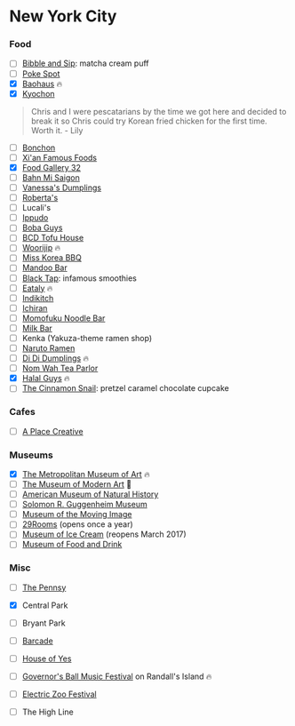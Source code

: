 New York City
=============

### Food
- [ ] [Bibble and Sip](http://www.bibbleandsip.com/): matcha cream puff
- [ ] [Poke Spot](http://www.pokespot.com/)
- [x] [Baohaus](http://www.baohausnyc.com/) :fire:
- [x] [Kyochon](http://kyochonus.com/)

> Chris and I were pescatarians by the time we got here and decided to break it so Chris could try Korean fried chicken for the first time. Worth it. - Lily

- [ ] [Bonchon](https://bonchon.com/)
- [ ] [Xi'an Famous Foods](http://xianfoods.com/)
- [x] [Food Gallery 32](http://foodgallerynyc.com/)
- [ ] [Bahn Mi Saigon](http://www.banhmisaigonnyc.com/)
- [ ] [Vanessa's Dumplings](http://vanessas.com/)
- [ ] [Roberta's](http://robertaspizza.com/)
- [ ] Lucali's
- [ ] [Ippudo](http://www.ippudony.com/)
- [ ] [Boba Guys](http://www.bobaguys.com/)
- [ ] [BCD Tofu House](http://bcdtofu.com/)
- [ ] [Woorijip](http://woorijipnyc.com/) :fire:
- [ ] [Miss Korea BBQ](http://www.misskoreabbq.com/)
- [ ] [Mandoo Bar](http://mandoobar.net/)
- [ ] [Black Tap](http://blacktapnyc.com/): infamous smoothies
- [ ] [Eataly](https://www.eataly.com/us_en/) :fire:
- [ ] [Indikitch](http://indikitch.com/)
- [ ] [Ichiran](http://www.ichiran.co.jp/en/locations/shopinfo/brooklyn.html)
- [ ] [Momofuku Noodle Bar](https://noodlebar-ny.momofuku.com/)
- [ ] [Milk Bar](http://milkbarstore.com/)
- [ ] Kenka (Yakuza-theme ramen shop)
- [ ] [Naruto Ramen](http://narutoramenex.com/)
- [ ] [Di Di Dumplings](http://www.dididumplings.com/) :fire:
- [ ] [Nom Wah Tea Parlor](http://nomwah.com/)
- [x] [Halal Guys](http://thehalalguys.com/) :fire:
- [ ] [The Cinnamon Snail](http://cinnamonsnail.com/): pretzel caramel chocolate cupcake

### Cafes
- [ ] [A Place Creative](http://apcafenyc.com/)

### Museums
- [x] [The Metropolitan Museum of Art](http://www.metmuseum.org/) :fire:
- [ ] [The Museum of Modern Art](https://www.moma.org/) :poop:
- [ ] [American Museum of Natural History](http://www.amnh.org/)
- [ ] [Solomon R. Guggenheim Museum](https://www.guggenheim.org/)
- [ ] [Museum of the Moving Image](http://www.movingimage.us/)
- [ ] [29Rooms](http://www.refinery29.com/29rooms/) (opens once a year)
- [ ] [Museum of Ice Cream](http://www.museumoficecream.com/) (reopens March 2017)
- [ ] [Museum of Food and Drink](http://www.mofad.org/)

### Misc
- [ ] [The Pennsy](http://www.thepennsy.nyc/)
- [x] Central Park
- [ ] Bryant Park
- [ ] [Barcade](http://barcadenewyork.com/)
- [ ] [House of Yes](http://houseofyes.org/)
- [ ] [Governor's Ball Music Festival](http://governorsballmusicfestival.com/) on Randall's Island :fire:
- [ ] [Electric Zoo Festival](http://electriczoofestival.com/)
- [ ] The High Line


